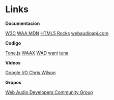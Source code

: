 # Links

**Documentacion**

[W3C](http://webaudio.github.io/web-audio-api/)
[WAA MDN](https://developer.mozilla.org/es/docs/Web_Audio_API)
[HTML5 Rocks](http://www.html5rocks.com/en/tutorials/webaudio/intro/?redirect_from_locale=es)
[webaudioapi.com](http://webaudioapi.com/)


**Codigo**

[Tone.js](https://github.com/Tonejs/Tone.js)
[WAAX](https://github.com/hoch/WAAX)
[WAD](https://github.com/rserota/wad)
[wani](http://aklaswad.github.io/wani/)
[tuna](https://github.com/Theodeus/tuna)


**Videos**

[Google I/O Chris Wilson](https://www.youtube.com/watch?v=hFsCG7v9Y4c)


**Grupos**

[Web Audio Developers Community Group](https://www.w3.org/community/audio-dev/)